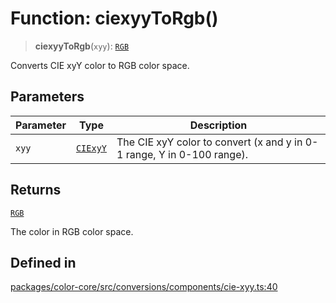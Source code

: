 # Function: ciexyyToRgb()

> **ciexyyToRgb**(`xyy`): [`RGB`](../type-aliases/RGB.md)

Converts CIE xyY color to RGB color space.

## Parameters

| Parameter | Type | Description |
| ------ | ------ | ------ |
| `xyy` | [`CIExyY`](../type-aliases/CIExyY.md) | The CIE xyY color to convert (x and y in 0-1 range, Y in 0-100 range). |

## Returns

[`RGB`](../type-aliases/RGB.md)

The color in RGB color space.

## Defined in

[packages/color-core/src/conversions/components/cie-xyy.ts:40](https://github.com/iamlite/color-core-mono-test/blob/d94d70fcd3b8bc32b54a8388048088ead1ff133f/packages/color-core/src/conversions/components/cie-xyy.ts#L40)
